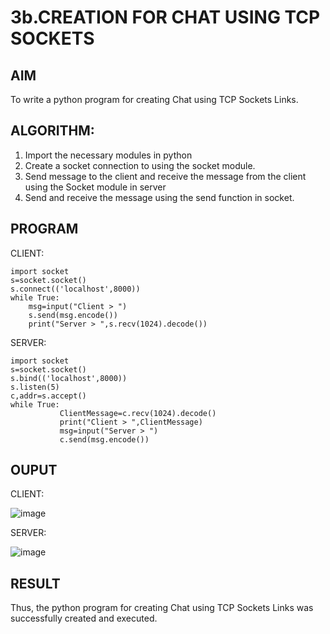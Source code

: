 # 3b.CREATION FOR CHAT USING TCP SOCKETS
## AIM
To write a python program for creating Chat using TCP Sockets Links.
## ALGORITHM:
1. Import the necessary modules in python
2. Create a socket connection to using the socket module.
3. Send message to the client and receive the message from the client using the Socket module in
 server
4. Send and receive the message using the send function in socket.
## PROGRAM
CLIENT:

```
import socket 
s=socket.socket() 
s.connect(('localhost',8000)) 
while True: 
    msg=input("Client > ") 
    s.send(msg.encode()) 
    print("Server > ",s.recv(1024).decode())
```
SERVER:

 ```
import socket 
s=socket.socket() 
s.bind(('localhost',8000)) 
s.listen(5) 
c,addr=s.accept() 
while True: 
            ClientMessage=c.recv(1024).decode() 
            print("Client > ",ClientMessage) 
            msg=input("Server > ") 
            c.send(msg.encode())
```

## OUPUT

CLIENT:

![image](https://github.com/user-attachments/assets/e520de8e-e0af-4f25-8258-377c8f002aca)

SERVER:

![image](https://github.com/user-attachments/assets/e9b116b6-7b55-4e82-a298-8c5d7163beae)


## RESULT
Thus, the python program for creating Chat using TCP Sockets Links was successfully 
created and executed.
